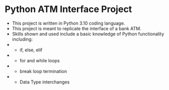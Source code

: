 # Python ATM Interface Project
- This project is written in Python 3.10 coding language.
-  This project is meant to replicate the interface of a bank ATM.
-  Skills shown and used include a basic knowledge of Python functionality including:
-  - if, else, elif
-  - for and while loops
-  - break loop termination
-  - Data Type interchanges
